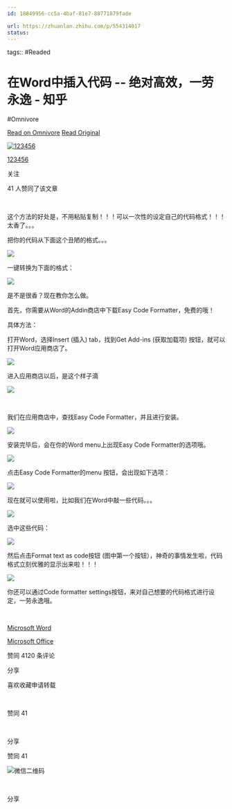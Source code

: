 ```yaml
---
id: 18849956-cc5a-4baf-81e7-80771879fade

url: https://zhuanlan.zhihu.com/p/554314017
status:
---
```



tags::  #Readed 

# 在Word中插入代码 -- 绝对高效，一劳永逸 - 知乎
#Omnivore

[Read on Omnivore](https://omnivore.app/me/word-19072e59552)
[Read Original](https://zhuanlan.zhihu.com/p/554314017)

[![123456](https://proxy-prod.omnivore-image-cache.app/0x0,sVfX0GcXyHBZ4Jub4RHBk862PDds2575mLeZmE6kHjh0/https://picx.zhimg.com/v2-abed1a8c04700ba7d72b45195223e0ff_l.jpg?source=172ae18b)](https://www.zhihu.com/people/123456-37-89-16)

[123456](https://www.zhihu.com/people/123456-37-89-16)

​关注

41 人赞同了该文章

​

这个方法的好处是，不用粘贴复制！！！可以一次性的设定自己的代码格式！！！太香了。。。

把你的代码从下面这个丑陋的格式。。。

![](https://proxy-prod.omnivore-image-cache.app/1914x1386,s5RYm69qBJfQ6czABaqSd4ts_0TlWDznPs24gWW6quEk/https://pic3.zhimg.com/v2-ee4e661cefaa10230c57f12e843e650e_b.jpg)

一键转换为下面的格式：

![](https://proxy-prod.omnivore-image-cache.app/936x460,sXDv7oXnXUKvYjFBvnISWqddl6rZKjIwaXx6gBpqFpsk/https://pic4.zhimg.com/v2-dced542d93b30228dcde0b85f41aa72b_b.jpg)

是不是很香？现在教你怎么做。

首先，你需要从Word的Addin商店中下载Easy Code Formatter，免费的哦！ 

具体方法：

打开Word，选择Insert (插入) tab，找到Get Add-ins (获取加载项) 按钮，就可以打开Word应用商店了。

![](https://proxy-prod.omnivore-image-cache.app/1248x446,sXfw5m9E2XD4dB4hPJ9PvSAggSXFDGu0iTQbUlOAf0X8/https://pic2.zhimg.com/v2-cc8d80d34683adac767200e37c9f6401_b.jpg)

 进入应用商店以后，是这个样子滴

![](https://proxy-prod.omnivore-image-cache.app/1827x1075,s2X1fNW7aaPcm2HyP5ki4t5PJSzEZTDdGQ90CZMYlSG8/https://pic4.zhimg.com/v2-2f8121195c7fcef5e72b2b5d632c91e7_b.jpg)

​

我们在应用商店中，查找Easy Code Formatter，并且进行安装。

![](https://proxy-prod.omnivore-image-cache.app/908x709,s7iVoTzjStIt7Bs4YulK5jWDCdOkRX4pgiowu65UPDZU/https://pic3.zhimg.com/v2-fa115912fb25144d9665673fe9981cde_b.jpg)

安装完毕后，会在你的Word menu上出现Easy Code Formatter的选项哦。

![](https://proxy-prod.omnivore-image-cache.app/1864x316,sQ1e2ZQP01UntTdBUWq1oZTaY_H7hGbCf7bhNWl6pcac/https://pic4.zhimg.com/v2-2567f72f68ed487e4e5cd66c61973333_b.jpg)

 点击Easy Code Formatter的menu 按钮，会出现如下选项：

![](https://proxy-prod.omnivore-image-cache.app/1858x294,san9A_TaBkwVqGsVauPlDm9EI9ItnvqgUPwWoOO4azqQ/https://pic3.zhimg.com/v2-ba407184214e3759a8d2f4b9861e1b56_b.png)

 现在就可以使用啦，比如我们在Word中敲一些代码。。。

![](https://proxy-prod.omnivore-image-cache.app/2248x1344,sXxvm0Z_mmzzmUPgA2LaxIyoVgzeslm5P9GEQZYnq0AE/https://pic3.zhimg.com/v2-5a7aecae4c833a4bad6f4baa647ca612_b.jpg)

选中这些代码：

![](https://proxy-prod.omnivore-image-cache.app/1914x1386,s5RYm69qBJfQ6czABaqSd4ts_0TlWDznPs24gWW6quEk/https://pic3.zhimg.com/v2-ee4e661cefaa10230c57f12e843e650e_b.jpg)

然后点击Format text as code按钮 (图中第一个按钮），神奇的事情发生啦，代码格式立刻优雅的显示出来啦！！！

![](https://proxy-prod.omnivore-image-cache.app/2208x1114,sH411BHpfgm5X9htwtNNcaXLOCEVmXM70LKjt3EMs4zc/https://pic1.zhimg.com/v2-d1ae6b0367dbf4b749a3cdc74b510df4_b.jpg)

你还可以通过Code formatter settings按钮，来对自己想要的代码格式进行设定，一劳永逸哦。

​

[Microsoft Word](https://www.zhihu.com/topic/19565610)

[Microsoft Office](https://www.zhihu.com/topic/19557307)

​赞同 41​​20 条评论

​分享

​喜欢​收藏​申请转载

​

赞同 41

​

分享

赞同 41

![微信二维码](https://proxy-prod.omnivore-image-cache.app/0x0,s0ZNptfK1cDpE-kZ-64Fs857QPwqIovHMIuQPYtt8mAk/https://www.zhihu.com/qrcode?url=https%3A%2F%2Fzhuanlan.zhihu.com%2Fp%2F554314017%23showWechatShareTip)

​

分享

